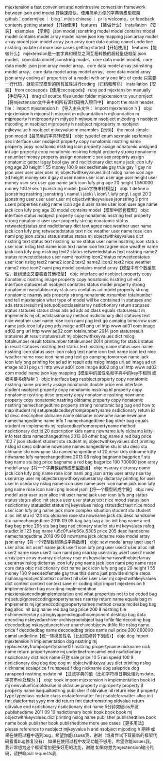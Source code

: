 mjextension a fast convenient and nonintrusive conversion framework between json and model 转换速度快、使用简单方便的字典转模型框架 github：codermjlee ｜ blog：mjios chinese ｜ pr is welcome，or feedback contents getting started 【开始使用】 features 【能做什么】 installation 【安装】 examples 【示例】 json model jsonstring model model contains model model contains model array model name json key mapping json array model array model json model array json array core data coding camel underline nsstring nsdate nil more use cases getting started【开始使用】 features【能做什么】 mjextension是一套字典和模型之间互相转换的超轻量级框架 json model、core data model jsonstring model、core data model model、core data model json json array model array、core data model array jsonstring model array、core data model array model array、core data model array json array coding all properties of a model with only one line of code 只需要一行代码，就能实现模型的所有属性进行coding（归档和解档） installation【安装】 from cocoapods【使用cocoapods】 ruby pod mjextension manually【手动导入】 drag all source files under folder mjextension to your project 【将mjextension文件夹中的所有源代码拽入项目中】 import the main header file： import mjextension h 【导入主头文件： import mjextension h 】 objc mjextension h mjconst h mjconst m mjfoundation h mjfoundation m mjproperty h mjproperty m mjtype h mjtype m nsobject mjcoding h nsobject mjcoding m nsobject mjproperty h nsobject mjproperty m nsobject mjkeyvalue h nsobject mjkeyvalue m examples【示例】 the most simple json model【最简单的字典转模型】 objc typedef enum sexmale sexfemale sex interface user nsobject property copy nonatomic nsstring name property copy nonatomic nsstring icon property assign nonatomic unsigned int age property copy nonatomic nsstring height property strong nonatomic nsnumber money property assign nonatomic sex sex property assign nonatomic getter isgay bool gay end nsdictionary dict name jack icon lufy png age 20 height 1 55 money 100 9 sex sexfemale gay true gay 1 gay no json user user user user mj objectwithkeyvalues dict nslog name icon age zd height money sex d gay d user name user icon user age user height user money user sex user gay name jack icon lufy png age 20 height 1 550000 money 100 9 sex 1 jsonstring model【json字符串转模型】 objc 1 define a jsonstring nsstring jsonstring \ name\ \ jack\ \ icon\ \ lufy png\ \ age\ 20 2 jsonstring user user user user mj objectwithkeyvalues jsonstring 3 print users properties nslog name icon age d user name user icon user age name jack icon lufy png age 20 model contains model【模型中嵌套模型】 objc interface status nsobject property copy nonatomic nsstring text property strong nonatomic user user property strong nonatomic status retweetedstatus end nsdictionary dict text agree nice weather user name jack icon lufy png retweetedstatus text nice weather user name rose icon nami png json status status status status mj objectwithkeyvalues dict nsstring text status text nsstring name status user name nsstring icon status user icon nslog text name icon text name icon text agree nice weather name jack icon lufy png nsstring text2 status retweetedstatus text nsstring name2 status retweetedstatus user name nsstring icon2 status retweetedstatus user icon nslog text2 name2 icon2 text2 name2 icon2 text2 nice weather name2 rose icon2 nami png model contains model array【模型中有个数组属性，数组里面又要装着其他模型】 objc interface ad nsobject property copy nonatomic nsstring image property copy nonatomic nsstring url end interface statusresult nsobject contatins status model property strong nonatomic nsmutablearray statuses contatins ad model property strong nonatomic nsarray ads property strong nonatomic nsnumber totalnumber end tell mjextension what type of model will be contained in statuses and ads statusresult mj setupobjectclassinarray nsdictionary return statuses status statuses status class ads ad ads ad class equals statusresult m implements mj objectclassinarray method nsdictionary dict statuses text nice weather user name rose icon nami png text go camping tomorrow user name jack icon lufy png ads image ad01 png url http www ad01 com image ad02 png url http www ad02 com totalnumber 2014 json statusresult statusresult result statusresult mj objectwithkeyvalues dict nslog totalnumber result totalnumber totalnumber 2014 printing for status status in result statuses nsstring text status text nsstring name status user name nsstring icon status user icon nslog text name icon text name icon text nice weather name rose icon nami png text go camping tomorrow name jack icon lufy png printing for ad ad in result ads nslog image url ad image ad url image ad01 png url http www ad01 com image ad02 png url http www ad02 com model name json key mapping【模型中的属性名和字典中的key不相同 或者需要多级映射 】 objc interface bag nsobject property copy nonatomic nsstring name property assign nonatomic double price end interface student nsobject property copy nonatomic nsstring id property copy nonatomic nsstring desc property copy nonatomic nsstring nowname property copy nonatomic nsstring oldname property copy nonatomic nsstring namechangedtime property strong nonatomic bag bag end how to map student mj setupreplacedkeyfrompropertyname nsdictionary return id id desc description oldname name oldname nowname name newname namechangedtime name info 1 namechangedtime bag other bag equals student m implements mj replacedkeyfrompropertyname method nsdictionary dict id 20 description kids name newname lufy oldname kitty info test data namechangedtime 2013 08 other bag name a red bag price 100 7 json student student stu student mj objectwithkeyvalues dict printing nslog id desc oldname nowname namechangedtime stu id stu desc stu oldname stu nowname stu namechangedtime id 20 desc kids oldname kitty nowname lufy namechangedtime 2013 08 nslog bagname bagprice f stu bag name stu bag price bagname a red bag bagprice 100 700000 json array model array【将一个字典数组转成模型数组】 objc nsarray dictarray name jack icon lufy png name rose icon nami png json array user array nsarray userarray user mj objectarraywithkeyvaluesarray dictarray printing for user user in userarray nslog name icon user name user icon name jack icon lufy png name rose icon nami png model json【将一个模型转成字典】 objc new model user user user alloc init user name jack user icon lufy png status status status alloc init status user user status text nice mood status json nsdictionary statusdict status mj keyvalues nslog statusdict text nice mood user icon lufy png name jack more complex situation student stu student alloc init stu id 123 stu oldname rose stu nowname jack stu desc handsome stu namechangedtime 2018 09 08 bag bag bag alloc init bag name a red bag bag price 205 stu bag bag nsdictionary studict stu mj keyvalues nslog studict id 123 bag name \u5c0f\u4e66\u5305 price 205 desc handsome namechangedtime 2018 09 08 nowname jack oldname rose model array json array【将一个模型数组转成字典数组】 objc new model array user user1 user alloc init user1 name jack user1 icon lufy png user user2 user alloc init user2 name rose user2 icon nami png nsarray userarray user1 user2 model array json array nsarray dictarray user mj keyvaluesarraywithobjectarray userarray nslog dictarray icon lufy png name jack icon nami png name rose core data objc nsdictionary dict name jack icon lufy png age 20 height 1 55 money 100 9 sex sexfemale gay true this demo just provide simple steps nsmanagedobjectcontext context nil user user user mj objectwithkeyvalues dict context context context save nil coding objc import mjextension h implementation bag nscoding implementation mjextensioncodingimplementation end what properties not to be coded bag mj setupignoredcodingpropertynames nsarray return name equals bag m implements mj ignoredcodingpropertynames method create model bag bag bag alloc init bag name red bag bag price 200 8 nsstring file nshomedirectory stringbyappendingpathcomponent desktop bag data encoding nskeyedarchiver archiverootobject bag tofile file decoding bag decodedbag nskeyedunarchiver unarchiveobjectwithfile file nslog name price f decodedbag name decodedbag price name null price 200 800000 camel underline【统一转换属性名（比如驼峰转下划线）】 objc dog import mjextension h implementation dog nsstring mj replacedkeyfrompropertyname121 nsstring propertyname nickname nick name return propertyname mj underlinefromcamel end nsdictionary nsdictionary dict nick name 旺财 sale price 10 5 run speed 100 9 nsdictionary dog dog dog dog mj objectwithkeyvalues dict printing nslog nickname scaleprice f runspeed f dog nickname dog saleprice dog runspeed nsstring nsdate nil 【过滤字典的值（比如字符串日期处理为nsdate、字符串nil处理为 ）】 objc book import mjextension h implementation book id mj newvaluefromoldvalue id oldvalue property mjproperty property if property name isequaltostring publisher if oldvalue nil return else if property type typeclass nsdate class nsdateformatter fmt nsdateformatter alloc init fmt dateformat yyyy mm dd return fmt datefromstring oldvalue return oldvalue end nsdictionary nsdictionary dict name 5分钟突破ios开发 publishedtime 2011 09 10 nsdictionary book book book book mj objectwithkeyvalues dict printing nslog name publisher publishedtime book name book publisher book publishedtime more use cases【更多用法】 please reference to nsobject mjkeyvalue h and nsobject mjcoding h 期待 如果在使用过程中遇到bug，希望你能issues我，谢谢（或者尝试下载最新的框架代码看看bug修复没有） 如果在使用过程中发现功能不够用，希望你能issues我，我非常想为这个框架增加更多好用的功能，谢谢 如果你想为mjextension输出代码，请拼命pull requests我